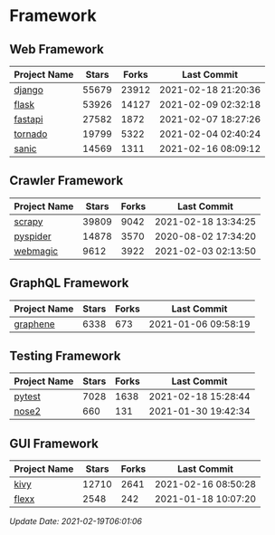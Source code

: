 # Framework

## Web Framework
| Project Name | Stars | Forks | Last Commit |
| ------------ | ----- | ----- | ----------- |
| [django](https://github.com/django/django) | 55679 | 23912 | 2021-02-18 21:20:36 |
| [flask](https://github.com/pallets/flask) | 53926 | 14127 | 2021-02-09 02:32:18 |
| [fastapi](https://github.com/tiangolo/fastapi) | 27582 | 1872 | 2021-02-07 18:27:26 |
| [tornado](https://github.com/tornadoweb/tornado) | 19799 | 5322 | 2021-02-04 02:40:24 |
| [sanic](https://github.com/sanic-org/sanic) | 14569 | 1311 | 2021-02-16 08:09:12 |

## Crawler Framework
| Project Name | Stars | Forks | Last Commit |
| ------------ | ----- | ----- | ----------- |
| [scrapy](https://github.com/scrapy/scrapy) | 39809 | 9042 | 2021-02-18 13:34:25 |
| [pyspider](https://github.com/binux/pyspider) | 14878 | 3570 | 2020-08-02 17:34:20 |
| [webmagic](https://github.com/code4craft/webmagic) | 9612 | 3922 | 2021-02-03 02:13:50 |

## GraphQL Framework
| Project Name | Stars | Forks | Last Commit |
| ------------ | ----- | ----- | ----------- |
| [graphene](https://github.com/graphql-python/graphene) | 6338 | 673 | 2021-01-06 09:58:19 |

## Testing Framework
| Project Name | Stars | Forks | Last Commit |
| ------------ | ----- | ----- | ----------- |
| [pytest](https://github.com/pytest-dev/pytest) | 7028 | 1638 | 2021-02-18 15:28:44 |
| [nose2](https://github.com/nose-devs/nose2) | 660 | 131 | 2021-01-30 19:42:34 |

## GUI Framework
| Project Name | Stars | Forks | Last Commit |
| ------------ | ----- | ----- | ----------- |
| [kivy](https://github.com/kivy/kivy) | 12710 | 2641 | 2021-02-16 08:50:28 |
| [flexx](https://github.com/flexxui/flexx) | 2548 | 242 | 2021-01-18 10:07:20 |

*Update Date: 2021-02-19T06:01:06*